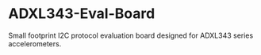 # ADXL343-Eval-Board
Small footprint I2C protocol evaluation board designed for ADXL343 series accelerometers. 
